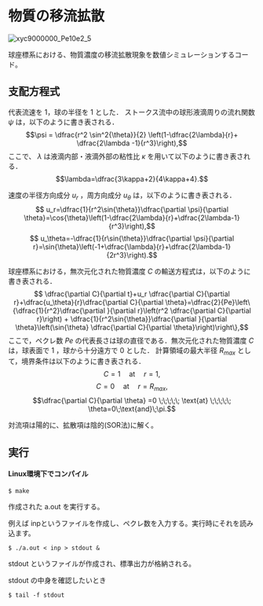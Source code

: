 # 物質の移流拡散

![xyc9000000_Pe10e2_5](https://user-images.githubusercontent.com/102783602/193714485-bf9a058a-624e-42e4-b460-49f9f2e82f7e.png)

球座標系における、物質濃度の移流拡散現象を数値シミュレーションするコード。

## 支配方程式

代表流速を $1$，球の半径を $1$ とした．
ストークス流中の球形液滴周りの流れ関数 $\psi$ は，以下のように書き表される．
$$\psi = \dfrac{r^2 \sin^2{\theta}}{2} \left(1-\dfrac{2\lambda}{r}+ \dfrac{2\lambda -1}{r^3}\right),$$
ここで、 $\lambda$ は液滴内部・液滴外部の粘性比 $\kappa$ を用いて以下のように書き表される．
$$\lambda=\dfrac{3\kappa+2}{4\kappa+4}.$$

速度の半径方向成分 $u_r$ ，周方向成分 $u_\theta$ は，以下のように書き表される．
$$ u_r=\dfrac{1}{r^2\sin{\theta}}\dfrac{\partial \psi}{\partial \theta}=\cos{\theta}\left(1-\dfrac{2\lambda}{r}+\dfrac{2\lambda-1}{r^3}\right),$$
$$ u_\theta=-\dfrac{1}{r\sin{\theta}}\dfrac{\partial \psi}{\partial r}=\sin{\theta}\left(-1+\dfrac{\lambda}{r}+\dfrac{2\lambda-1}{2r^3}\right).$$


球座標系における，無次元化された物質濃度 $C$ の輸送方程式は，以下のように書き表される．
$$ \dfrac{\partial C}{\partial t}+u_r \dfrac{\partial C}{\partial r}+\dfrac{u_\theta}{r}\dfrac{\partial C}{\partial \theta}=\dfrac{2}{Pe}\left\{\dfrac{1}{r^2}\dfrac{\partial }{\partial r}\left(r^2 \dfrac{\partial C}{\partial r}\right) + \dfrac{1}{r^2\sin{\theta}}\dfrac{\partial }{\partial \theta}\left(\sin{\theta} \dfrac{\partial C}{\partial \theta}\right)\right\},$$
ここで，ペクレ数 $Pe$ の代表長さは球の直径である．無次元化された物質濃度 $C$ は，球表面で $1$ ，球から十分遠方で $0$ とした．
計算領域の最大半径 $R_{max}$ として，境界条件は以下のように書き表される．
$$ C=1 \;\;\;\;\; \text{at} \;\;\;\;\; r=1, $$
$$ C =0 \;\;\;\;\; \text{at} \;\;\;\;\; r=R_{max},$$
$$\dfrac{\partial C}{\partial \theta} =0 \;\;\;\;\; \text{at} \;\;\;\;\; \theta=0\;\text{and}\;\pi.$$

対流項は陽的に、拡散項は陰的(SOR法)に解く。


## 実行

#### Linux環境下でコンパイル
```
$ make
```
作成された a.out を実行する。

例えば inpというファイルを作成し、ペクレ数を入力する。実行時にそれを読み込ます。
```
$ ./a.out < inp > stdout &
```
stdout というファイルが作成され、標準出力が格納される。

stdout の中身を確認したいとき
```
$ tail -f stdout
```
